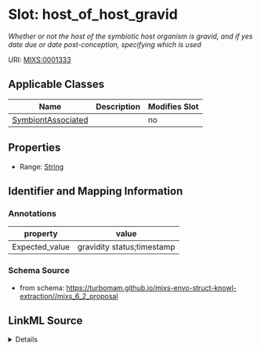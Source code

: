 # Slot: host_of_host_gravid


_Whether or not the host of the symbiotic host organism is gravid, and if yes date due or date post-conception, specifying which is used_



URI: [MIXS:0001333](https://w3id.org/mixs/0001333)



<!-- no inheritance hierarchy -->




## Applicable Classes

| Name | Description | Modifies Slot |
| --- | --- | --- |
[SymbiontAssociated](SymbiontAssociated.md) |  |  no  |







## Properties

* Range: [String](String.md)





## Identifier and Mapping Information





### Annotations

| property | value |
| --- | --- |
| Expected_value | gravidity status;timestamp |



### Schema Source


* from schema: https://turbomam.github.io/mixs-envo-struct-knowl-extraction//mixs_6_2_proposal




## LinkML Source

<details>
```yaml
name: host_of_host_gravid
annotations:
  Expected_value:
    tag: Expected_value
    value: gravidity status;timestamp
description: Whether or not the host of the symbiotic host organism is gravid, and
  if yes date due or date post-conception, specifying which is used
title: host of the symbiotic host gravidity
notes:
- host
- host.
- symbiosis
from_schema: https://turbomam.github.io/mixs-envo-struct-knowl-extraction//mixs_6_2_proposal
rank: 1000
string_serialization: '{boolean};{timestamp}'
slot_uri: MIXS:0001333
multivalued: false
alias: host_of_host_gravid
domain_of:
- SymbiontAssociated
range: string
required: false
recommended: false

```
</details>